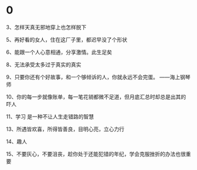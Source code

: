 # 0

3、怎样天真无邪地穿上也怎样脱下

5、再好看的女人，住在这厂子里，都迟早没了个形状

6、能跟一个人心意相通，分享激情。此生足矣

8、无法承受太多过于真实的真实

9、只要你还有个好故事，和一个够倾诉的人，你就永远不会完蛋。 ——海上钢琴师

10、你的每一步就像账单，每一笔花销都微不足道，但月底汇总时却总是出其的吓人

11、学习 是一种不让人生走错路的智慧

13、所遇皆欢喜，所得皆善良，目明心亮，立心力行

14、趣人

15、不要灰心，不要沮丧，趁你处于还能犯错的年纪，学会克服挫折的办法也很重要
